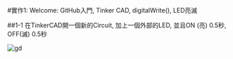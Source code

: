 #實作1: Welcome: GitHub入門, Tinker CAD, digitalWrite(), LED亮滅

##1-1 在TinkerCAD開一個新的Circuit, 加上一個外部的LED, 並且ON (亮) 0.5秒, OFF(滅) 0.5秒

![gd](https://github.com/Chen-YOUAN/ES-Fall2023/assets/144580734/e6de868e-fc52-4766-97e9-2b5030e8e519)
